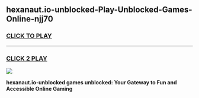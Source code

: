 
## hexanaut.io-unblocked-Play-Unblocked-Games-Online-njj70
<h3>
<a href="https://premium76.site?title=hexanaut.io-unblocked&ref=25A">CLICK TO PLAY</a></h3>
<hr>

<h3>
<a href="https://premium76.site?title=hexanaut.io-unblocked&ref=25A">CLICK 2 PLAY</a>
  
</h3>

<a href="https://premium76.site?title=hexanaut.io-unblocked&ref=25A"><img src="https://clearcache.store/games.png"></a>


**hexanaut.io-unblocked games unblocked: Your Gateway to Fun and Accessible Online Gaming**
